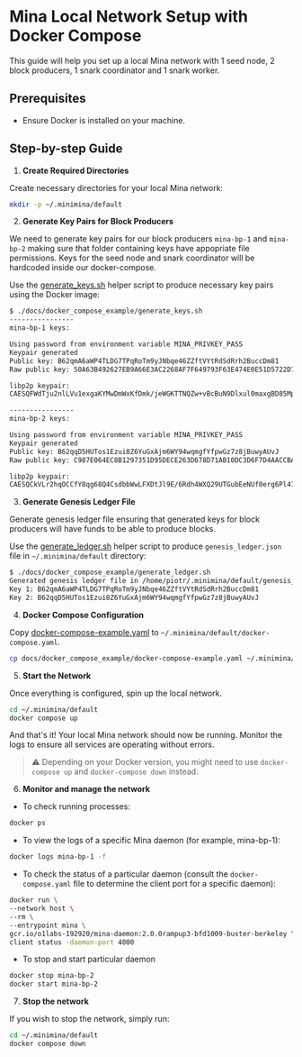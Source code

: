 # Mina Local Network Setup with Docker Compose

This guide will help you set up a local Mina network with 1 seed node, 2 block producers, 1 snark coordinator and 1 snark worker.

## Prerequisites

- Ensure Docker is installed on your machine.

## Step-by-step Guide

1. **Create Required Directories**

Create necessary directories for your local Mina network:

```bash
mkdir -p ~/.minimina/default
```

2. **Generate Key Pairs for Block Producers**

We need to generate key pairs for our block producers `mina-bp-1` and `mina-bp-2` making sure that folder containing keys have appopriate file permissions. Keys for the seed node and snark coordinator will be hardcoded inside our docker-compose.

Use the [generate_keys.sh](generate_keys.sh) helper script to produce necessary key pairs using the Docker image:

```bash
$ ./docs/docker_compose_example/generate_keys.sh
----------------
mina-bp-1 keys: 

Using password from environment variable MINA_PRIVKEY_PASS
Keypair generated
Public key: B62qmA6aWP4TLDG7TPqRoTm9yJNbqe46ZZftVYtRdSdRrh2BuccDm81
Raw public key: 50A63B492627EB9A66E3AC2268AF7F649793F63E474E0E51D5722D79D13D4591

libp2p keypair:
CAESQFWdTju2nlLVu1exgaKYMwDmWxKfDmk/jeWGKTTNQZw+vBcBuN9Dlxul0maxgBD85Mp4rYPuKmGNbXXTXk8+GWg=,CAESILwXAbjfQ5cbpdJmsYAQ/OTKeK2D7iphjW11015PPhlo,12D3KooWNUbARSnVbRyaNTuQYVuPZnCTx2A591h3AP1YUXkAc5JP

----------------
mina-bp-2 keys: 

Using password from environment variable MINA_PRIVKEY_PASS
Keypair generated
Public key: B62qqD5HUTos1Ezui8Z6YuGxAjm6WY94wqmgfYfpwGz7z8jBuwyAUvJ
Raw public key: C987E064EC8B1297351D95DECE263D678D71AB10DC3D6F7D4AACCBA259BCCC80

libp2p keypair:
CAESQCkVLr2hqOCCfY8qg68Q4CsdbbWwLFXDtJl9E/6Rdh4WXQ29UTGubEeNUf0erg6Pl47oi8oXqHHZv5QIqzkuVWE=,CAESIF0NvVExrmxHjVH9Hq4Oj5eO6IvKF6hx2b+UCKs5LlVh,12D3KooWG5cEeAm2JgaNdv8mZ4ivyLfpAdF4PHh7RarfRnZHNMqi
```

3. **Generate Genesis Ledger File**

Generate genesis ledger file ensuring that generated keys for block producers will have funds to be able to produce blocks.

Use the [generate_ledger.sh](generate_ledger.sh) helper script to produce `genesis_ledger.json` file in `~/.minimina/default` directory:

```bash
$ ./docs/docker_compose_example/generate_ledger.sh
Generated genesis ledger file in /home/piotr/.minimina/default/genesis_ledger.json including keys:
Key 1: B62qmA6aWP4TLDG7TPqRoTm9yJNbqe46ZZftVYtRdSdRrh2BuccDm81
Key 2: B62qqD5HUTos1Ezui8Z6YuGxAjm6WY94wqmgfYfpwGz7z8jBuwyAUvJ
```

4. **Docker Compose Configuration**

Copy [docker-compose-example.yaml](docker-compose-example.yaml) to `~/.minimina/default/docker-compose.yaml`.

```bash
cp docs/docker_compose_example/docker-compose-example.yaml ~/.minimina/default/docker-compose.yaml
```

5. **Start the Network**

Once everything is configured, spin up the local network.

```bash
cd ~/.minimina/default
docker compose up
```

And that's it! Your local Mina network should now be running. Monitor the logs to ensure all services are operating without errors.

> ⚠️ Depending on your Docker version, you might need to use `docker-compose up` and `docker-compose down` instead.

6. **Monitor and manage the network**

- To check running processes:

```bash
docker ps
```

- To view the logs of a specific Mina daemon (for example, mina-bp-1):

```bash
docker logs mina-bp-1 -f
```

- To check the status of a particular daemon (consult the `docker-compose.yaml` file to determine the client port for a specific daemon):

```bash
docker run \
--network host \
--rm \
--entrypoint mina \
gcr.io/o1labs-192920/mina-daemon:2.0.0rampup3-bfd1009-buster-berkeley \
client status -daemon-port 4000
```

- To stop and start particular daemon

```bash
docker stop mina-bp-2
docker start mina-bp-2
```

7. **Stop the network**

If you wish to stop the network, simply run:

```bash
cd ~/.minimina/default
docker compose down
```
